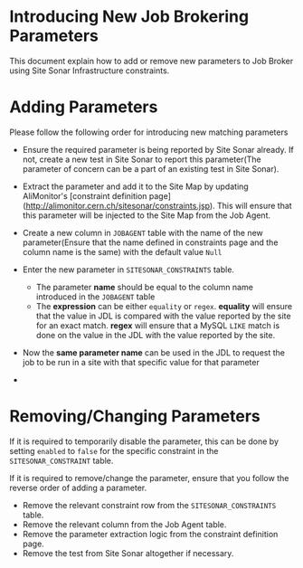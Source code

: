 # Introducing New Job Brokering Parameters

This document explain how to add or remove new parameters to Job Broker using Site Sonar Infrastructure constraints.

# Adding Parameters
Please follow the following order for introducing new matching parameters

- Ensure the required parameter is being reported by Site Sonar already. If not, create a new test in Site Sonar to report this parameter(The parameter of concern can be a part of an existing test in Site Sonar).
- Extract the parameter and add it to the Site Map by updating AliMonitor's [constraint definition page] (http://alimonitor.cern.ch/sitesonar/constraints.jsp). This will ensure that this parameter will be injected to the Site Map from the Job Agent.
- Create a new column in `JOBAGENT` table with the name of the new parameter(Ensure that the name defined in constraints page and the column name is the same) with the default value `Null`
- Enter the new parameter in `SITESONAR_CONSTRAINTS` table.
    - The parameter **name** should be equal to the column name introduced in the `JOBAGENT` table
    - The **expression** can be either `equality` or `regex`. **equality** will ensure that the value in JDL is compared with the value reported by the site for an exact match. **regex** will ensure that a MySQL `LIKE` match is done on the value in the JDL with the value reported by the site.

- Now the **same parameter name** can be used in the JDL to request the job to be run in a site with that specific value for that parameter
-
# Removing/Changing Parameters
If  it is required to temporarily disable the parameter, this can be done by setting `enabled` to `false` for the specific constraint in the `SITESONAR_CONSTRAINT` table.

If it is required to remove/change the parameter, ensure that you follow the reverse order of adding a parameter.
- Remove the relevant constraint row from the `SITESONAR_CONSTRAINTS` table.
- Remove the relevant column from the Job Agent table.
- Remove the parameter extraction logic from the constraint definition page.
- Remove the test from Site Sonar altogether if necessary.
